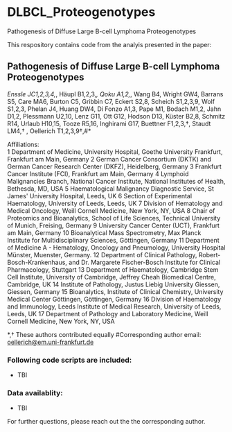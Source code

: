 # DLBCL_Proteogenotypes
Pathogenesis of Diffuse Large B-cell Lymphoma Proteogenotypes

This respository contains code from the analyis presented in the paper: 

## Pathogenesis of Diffuse Large B-cell Lymphoma Proteogenotypes

*Enssle JC1,2,3,4,*, Häupl B1,2,3,*, Qoku A1,2,*, Wang B4, Wright GW4, Barrans S5, Care MA6, Burton C5, Gribbin C7, Eckert S2,8, Scheich S1,2,3,9, Wolf S1,2,3, Phelan J4, Huang DW4, Di Fonzo A1,3, Pape M1, Bodach M1,2, Jahn D1,2, Plessmann U2,10, Lenz G11, Ott G12, Hodson D13, Küster B2,8, Schmitz R14, Urlaub H10,15, Tooze R5,16, Inghirami G17, Buettner F1,2,3,†, Staudt LM4,† , Oellerich T1,2,3,9†,#*

Affiliations:	
1	Department of Medicine, University Hospital, Goethe University Frankfurt, Frankfurt am Main, Germany
2	German Cancer Consortium (DKTK) and German Cancer Research Center (DKFZ), Heidelberg, Germany
3	Frankfurt Cancer Institute (FCI), Frankfurt am Main, Germany
4	Lymphoid Malignancies Branch, National Cancer Institute, National Institutes of Health, Bethesda, MD, USA
5	Haematological Malignancy Diagnostic Service, St James' University Hospital, Leeds, UK
6	Section of Experimental Haematology, University of Leeds, Leeds, UK
7	Division of Hematology and Medical Oncology, Weill Cornell Medicine, New York, NY, USA
8	Chair of Proteomics and Bioanalytics, School of Life Sciences, Technical University of Munich, Freising, Germany
9	University Cancer Center (UCT), Frankfurt am Main, Germany
10	Bioanalytical Mass Spectrometry, Max Planck Institute for Multidisciplinary Sciences, Göttingen, Germany
11	Department of Medicine A - Hematology, Oncology and Pneumology, University Hospital Münster, Muenster, Germany.
12	Department of Clinical Pathology, Robert-Bosch-Krankenhaus, and Dr. Margarete Fischer-Bosch Institute for Clinical Pharmacology, Stuttgart
13	Department of Haematology, Cambridge Stem Cell Institute, University of Cambridge, Jeffrey Cheah Biomedical Centre, Cambridge, UK
14	Institute of Pathology, Justus Liebig University Giessen, Giessen, Germany
15	Bioanalytics, Institute of Clinical Chemistry, University Medical Center Göttingen, Göttingen, Germany
16	Division of Haematology and Immunology, Leeds Institute of Medical Research, University of Leeds, Leeds, UK
17	Department of Pathology and Laboratory Medicine, Weill Cornell Medicine, New York, NY, USA

*,† These authors contributed equally
#Corresponding author email: oellerich@em.uni-frankfurt.de 

### Following code scripts are included:
- TBI

### Data availablity:
- TBI

For further questions, please reach out the the corresponding author.
